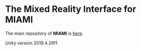 # The Mixed Reality Interface for MIAMI

The main repository of **MIAMI** is [here](https://github.com/ryorod/MIAMI).

Unity version 2019.4.26f1
